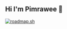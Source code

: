 ## Hi I'm Pimrawee 👋

<a href="https://roadmap.sh"><img src="https://roadmap.sh/card/tall/684018be1e1dbfe14c0c83cc?variant=dark&roadmaps=qa%2Cdevops%2Cdocker" alt="roadmap.sh"/></a>

<!--
**pimrawee/pimrawee** is a ✨ _special_ ✨ repository because its `README.md` (this file) appears on your GitHub profile.

Here are some ideas to get you started:

- 🔭 I’m currently working on ...
- 🌱 I’m currently learning ...
- 👯 I’m looking to collaborate on ...
- 🤔 I’m looking for help with ...
- 💬 Ask me about ...
- 📫 How to reach me: ...
- 😄 Pronouns: ...
- ⚡ Fun fact: ...
-->
